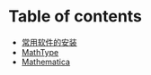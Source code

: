 # Table of contents

* [常用软件的安装](README.md)
* [MathType](mathtype.md)
* [Mathematica](mathematica.md)

